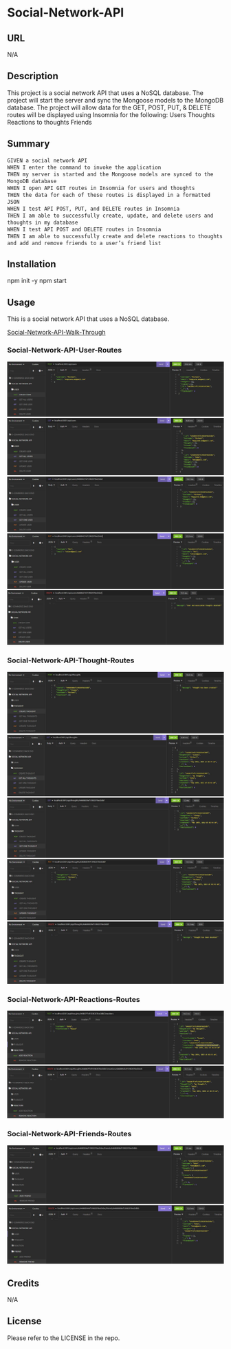 # Social-Network-API

## URL
N/A

## Description

This project is a social network API that uses a NoSQL database.
The project will start the server and sync the Mongoose models to the MongoDB database.
The project will allow data for the GET, POST, PUT, & DELETE routes will be displayed using Insomnia for the following:
    Users
    Thoughts
    Reactions to thoughts
    Friends

## Summary

```
GIVEN a social network API
WHEN I enter the command to invoke the application
THEN my server is started and the Mongoose models are synced to the MongoDB database
WHEN I open API GET routes in Insomnia for users and thoughts
THEN the data for each of these routes is displayed in a formatted JSON
WHEN I test API POST, PUT, and DELETE routes in Insomnia
THEN I am able to successfully create, update, and delete users and thoughts in my database
WHEN I test API POST and DELETE routes in Insomnia
THEN I am able to successfully create and delete reactions to thoughts and add and remove friends to a user’s friend list
```

## Installation

npm init -y
npm start

## Usage

This is a social network API that uses a NoSQL database.

[Social-Network-API-Walk-Through](https://github.com/NewguyenGitHub/Social-Network-API/assets/118239578/3b43d58b-1624-4867-83b8-66bcf9825b47)

### Social-Network-API-User-Routes
![](assets/demo/CREATE-USER.JPG)
![](assets/demo/GET-ALL-USERS.JPG)
![](assets/demo/GET-ONE-USERS.JPG)
![](assets/demo/UPDATE-USER.JPG)
![](assets/demo/DELETE-USER.JPG)

### Social-Network-API-Thought-Routes
![](assets/demo/CREATE-THOUGHT.JPG)
![](assets/demo/GET-ALL-THOUGHTS.JPG)
![](assets/demo/GET-ONE-THOUGHT.JPG)
![](assets/demo/UPDATE-THOUGHT.JPG)
![](assets/demo/DELETE-THOUGHT.JPG)

### Social-Network-API-Reactions-Routes
![](assets/demo/ADD-REACTION.JPG)
![](assets/demo/REMOVE-REACTION.JPG)

### Social-Network-API-Friends-Routes
![](assets/demo/ADD-FRIEND.JPG)
![](assets/demo/REMOVE-FRIEND.JPG)

## Credits

N/A

## License

Please refer to the LICENSE in the repo.
